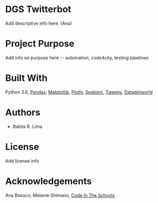 
# DGS Twitterbot

Add descriptive info here. (Ana)

# Project Purpose

Add info on purpose here -- automation, code4city, testing pipelines

# Built With  

Python 3.6, [Pandas](https://pandas.pydata.org/), [Matplotlib](https://matplotlib.org/), [Plotly](https://plot.ly/python/), [Seaborn](https://seaborn.pydata.org/), [Tweepy](https://www.tweepy.org/), [Datadotworld](https://apidocs.data.world/api)

# Authors

* Babila R. Lima

# License

Add license info

# Acknowledgements

Ana Basoco, Melanie Shimano, [Code In The Schools](https://www.codeintheschools.org/)
